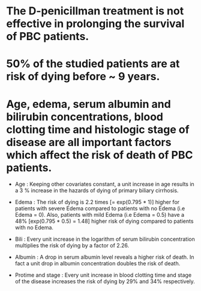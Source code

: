 # The D-penicillman treatment is not effective in prolonging the survival of PBC patients. 
# 50% of the studied patients are at risk of dying before ~ 9 years.
# Age, edema, serum albumin and bilirubin concentrations, blood clotting time and histologic stage of disease are all important factors which affect the risk of death of PBC patients.
- Age : Keeping other covariates constant, a unit increase in age results in a 3 % increase in the hazards of dying of primary biliary cirrhosis.

- Edema : The risk of dying is 2.2 times [= exp(0.795 * 1)]  higher for patients with severe Edema compared to   patients with no Edema (i.e Edema = 0). Also, patients with mild Edema (i.e Edema = 0.5) have a 48% [exp(0.795 * 0.5) = 1.48] higher risk of dying compared to patients with no Edema.

- Bili : Every unit increase in the logarithm of serum bilirubin concentration multiplies the risk of dying by a factor of 2.26.

- Albumin : A drop in serum albumin level reveals a higher risk of death. In fact a unit drop in albumin concentration doubles the risk of death.

- Protime and stage : Every unit increase in blood clotting time and stage of the disease increases the risk of dying by 29% and 34% respectively.
